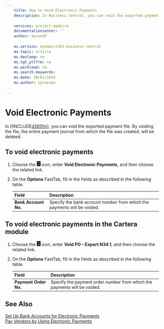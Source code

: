 ```yaml
---
    title: How to Void Electronic Payments
    description: In Business Central, you can void the exported payment file. By voiding the file, the entire payment journal from which the file was created, will be deleted.

    services: project-madeira
    documentationcenter: ''
    author: SorenGP

    ms.service: dynamics365-business-central
    ms.topic: article
    ms.devlang: na
    ms.tgt_pltfrm: na
    ms.workload: na
    ms.search.keywords:
    ms.date: 10/01/2018
    ms.author: sgroespe

---
```

# Void Electronic Payments
In [!INCLUDE[d365fin](../../includes/d365fin_md.md)], you can void the exported payment file. By voiding the file, the entire payment journal from which the file was created, will be deleted.  

## To void electronic payments  

1.  Choose the ![Search for Page or Report](../../media/ui-search/search_small.png "Search for Page or Report icon") icon, enter **Void Electronic Payments**, and then choose the related link.  
2.  On the **Options** FastTab, fill in the fields as described in the following table.  

    |Field|Description|  
    |---------------------------------|---------------------------------------|  
    |**Bank Account No.**|Specify the bank account number from which the payments will be voided.|  

## To void electronic payments in the Cartera module  

1.  Choose the ![Search for Page or Report](../../media/ui-search/search_small.png "Search for Page or Report icon") icon, enter **Void PO – Export N34.1**, and then choose the related link.  
2.  On the **Options** FastTab, fill in the fields as described in the following table.  

    |Field|Description|  
    |---------------------------------|---------------------------------------|  
    |**Payment Order No.**|Specify the payment order number from which the payments will be voided.|  

## See Also  
 [Set Up Bank Accounts for Electronic Payments](how-to-set-up-bank-accounts-for-electronic-payments.md)   
 [Pay Vendors by Using Electronic Payments](how-to-pay-vendors-by-using-electronic-payments.md)

